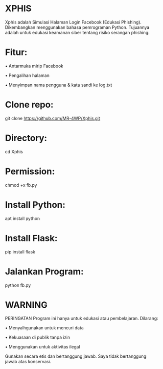 # XPHIS
Xphis adalah Simulasi Halaman Login Facebook (Edukasi Phishing). Dikembangkan menggunakan bahasa pemrograman Python. Tujuannya adalah untuk edukasi keamanan siber tentang risiko serangan phishing.

# Fitur:

•  Antarmuka mirip Facebook

•  Pengalihan halaman 

•  Menyimpan nama pengguna & kata sandi ke log.txt


# Clone repo:

git clone https://github.com/MR-4WP/Xphis.git

# Directory:

cd Xphis

# Permission:

chmod +x fb.py

# Install Python:

apt install python

# Install Flask:

pip install flask

# Jalankan Program:

python fb.py

# WARNING 
PERINGATAN
Program ini hanya untuk edukasi atau pembelajaran. Dilarang:

•  Menyalhgunakan untuk mencuri data

•  Kekuasaan di publik tanpa izin

•  Menggunakan untuk aktivitas ilegal

Gunakan secara etis dan bertanggung jawab.
Saya tidak bertanggung jawab atas konservasi.
